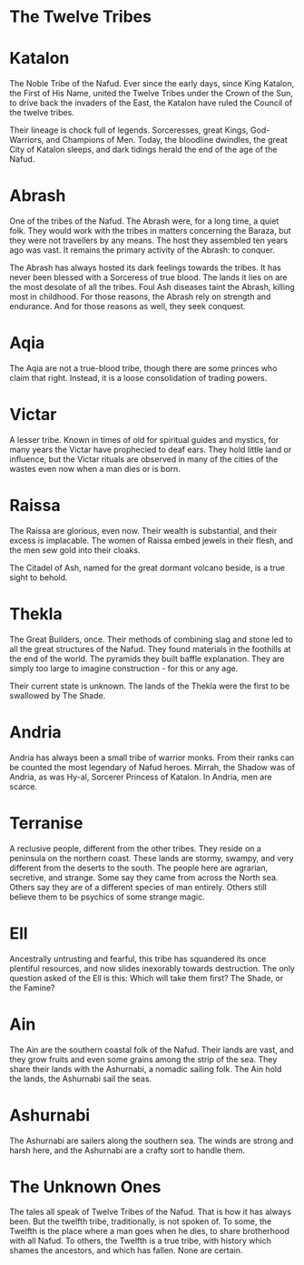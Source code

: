 #   The Twelve Tribes
# Katalon
The Noble Tribe of the Nafud.
Ever since the early days, since King Katalon, the First of His Name, united the Twelve Tribes under the Crown of the Sun,
to drive back the invaders of the East, the Katalon have ruled the Council of the twelve tribes.

Their lineage is chock full of legends. Sorceresses, great Kings, God-Warriors, and Champions of Men.
Today, the bloodline dwindles, the great City of Katalon sleeps, and dark tidings herald the end of the age of the Nafud.

# Abrash
One of the tribes of the Nafud.
The Abrash were, for a long time, a quiet folk.
They would work with the tribes in matters concerning the Baraza, but they were not travellers by any means.
The host they assembled ten years ago was vast. It remains the primary activity of the Abrash: to conquer.

The Abrash has always hosted its dark feelings towards the tribes.
It has never been blessed with a Sorceress of true blood.
The lands it lies on are the most desolate of all the tribes.
Foul Ash diseases taint the Abrash, killing most in childhood.
For those reasons, the Abrash rely on strength and endurance.
And for those reasons as well, they seek conquest.

# Aqia
The Aqia are not a true-blood tribe, though there are some princes who claim that right.
Instead, it is a loose consolidation of trading powers.

# Victar
A lesser tribe. Known in times of old for spiritual guides and mystics, for many years the Victar have prophecied to deaf ears.
They hold little land or influence, but the Victar rituals are observed in many of the cities of the wastes even now when a man dies or is born.

# Raissa
The Raissa are glorious, even now.
Their wealth is substantial, and their excess is implacable.
The women of Raissa embed jewels in their flesh,
and the men sew gold into their cloaks.

The Citadel of Ash, named for the great dormant volcano beside, is a true sight to behold.

# Thekla
The Great Builders, once. Their methods of combining slag and stone led to all the great structures of the Nafud.
They found materials in the foothills at the end of the world.
The pyramids they built baffle explanation. They are simply too large to imagine construction - for this or any age.

Their current state is unknown. The lands of the Thekla were the first to be swallowed by The Shade.

# Andria
Andria has always been a small tribe of warrior monks.
From their ranks can be counted the most legendary of Nafud heroes.
Mirrah, the Shadow was of Andria, as was Hy-al, Sorcerer Princess of Katalon.
In Andria, men are scarce.

# Terranise
A reclusive people, different from the other tribes.
They reside on a peninsula on the northern coast.
These lands are stormy, swampy, and very different from the deserts to the south.
The people here are agrarian, secretive, and strange.
Some say they came from across the North sea. Others say they are of a different species of man entirely.
Others still believe them to be psychics of some strange magic.

# Ell
Ancestrally untrusting and fearful, this tribe has squandered its once plentiful resources, and now slides inexorably towards destruction.
The only question asked of the Ell is this: Which will take them first? The Shade, or the Famine?

# Ain
The Ain are the southern coastal folk of the Nafud.
Their lands are vast, and they grow fruits and even some grains among the strip of the sea.
They share their lands with the Ashurnabi, a nomadic sailing folk.
The Ain hold the lands, the Ashurnabi sail the seas.

# Ashurnabi
The Ashurnabi are sailers along the southern sea.
The winds are strong and harsh here, and the Ashurnabi are a crafty sort to handle them.

# The Unknown Ones
The tales all speak of Twelve Tribes of the Nafud. That is how it has always been.
But the twelfth tribe, traditionally, is not spoken of.
To some, the Twelfth is the place where a man goes when he dies, to share brotherhood with all Nafud.
To others, the Twelfth is a true tribe, with history which shames the ancestors, and which has fallen.
None are certain.
